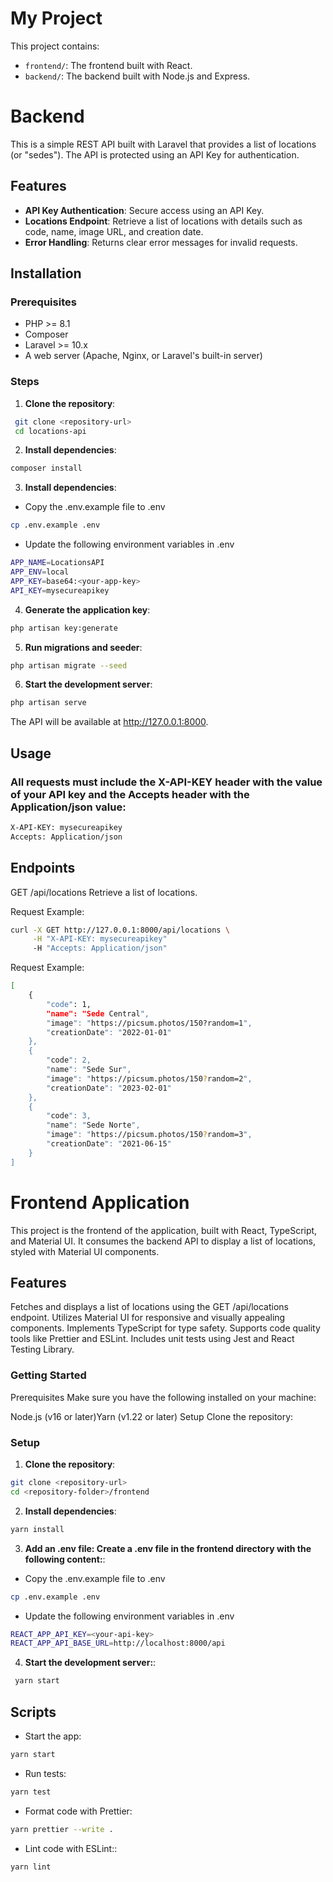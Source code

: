 # My Project

This project contains:

- `frontend/`: The frontend built with React.
- `backend/`: The backend built with Node.js and Express.

# Backend

This is a simple REST API built with Laravel that provides a list of locations (or "sedes"). The API is protected using an API Key for authentication.

## Features

- **API Key Authentication**: Secure access using an API Key.
- **Locations Endpoint**: Retrieve a list of locations with details such as code, name, image URL, and creation date.
- **Error Handling**: Returns clear error messages for invalid requests.

## Installation

### Prerequisites

- PHP >= 8.1
- Composer
- Laravel >= 10.x
- A web server (Apache, Nginx, or Laravel's built-in server)

### Steps

1. **Clone the repository**:

```bash
 git clone <repository-url>
 cd locations-api
```

2. **Install dependencies**:

```bash
composer install
```

3. **Install dependencies**:

- Copy the .env.example file to .env

```bash
cp .env.example .env
```

- Update the following environment variables in .env

```bash
APP_NAME=LocationsAPI
APP_ENV=local
APP_KEY=base64:<your-app-key>
API_KEY=mysecureapikey
```

4. **Generate the application key**:

```bash
php artisan key:generate
```

5. **Run migrations and seeder**:

```bash
php artisan migrate --seed
```

6. **Start the development server**:

```bash
php artisan serve
```

The API will be available at http://127.0.0.1:8000.

## Usage

### All requests must include the X-API-KEY header with the value of your API key and the Accepts header with the Application/json value:

```bash
X-API-KEY: mysecureapikey
Accepts: Application/json
```

## Endpoints

GET /api/locations
Retrieve a list of locations.

Request Example:

```bash
curl -X GET http://127.0.0.1:8000/api/locations \
     -H "X-API-KEY: mysecureapikey"
     -H "Accepts: Application/json"
```

Request Example:

```bash
[
    {
        "code": 1,
        "name": "Sede Central",
        "image": "https://picsum.photos/150?random=1",
        "creationDate": "2022-01-01"
    },
    {
        "code": 2,
        "name": "Sede Sur",
        "image": "https://picsum.photos/150?random=2",
        "creationDate": "2023-02-01"
    },
    {
        "code": 3,
        "name": "Sede Norte",
        "image": "https://picsum.photos/150?random=3",
        "creationDate": "2021-06-15"
    }
]
```

# Frontend Application

This project is the frontend of the application, built with React, TypeScript, and Material UI. It consumes the backend API to display a list of locations, styled with Material UI components.

## Features

Fetches and displays a list of locations using the GET /api/locations endpoint.
Utilizes Material UI for responsive and visually appealing components.
Implements TypeScript for type safety.
Supports code quality tools like Prettier and ESLint.
Includes unit tests using Jest and React Testing Library.

### Getting Started

Prerequisites
Make sure you have the following installed on your machine:

Node.js (v16 or later)Yarn (v1.22 or later) Setup Clone the repository:

### Setup

1. **Clone the repository**:

```bash
git clone <repository-url>
cd <repository-folder>/frontend
```

2. **Install dependencies**:

```bash
yarn install
```

3. **Add an .env file: Create a .env file in the frontend directory with the following content:**:

- Copy the .env.example file to .env

```bash
cp .env.example .env
```

- Update the following environment variables in .env

```bash
REACT_APP_API_KEY=<your-api-key>
REACT_APP_API_BASE_URL=http://localhost:8000/api
```

4. **Start the development server:**:

```bash
 yarn start
```

## Scripts

- Start the app:

```bash
yarn start
```

- Run tests:

```bash
yarn test
```

- Format code with Prettier:

```bash
yarn prettier --write .
```

- Lint code with ESLint::

```bash
yarn lint
```

